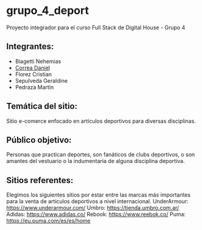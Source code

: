 # grupo_4_deport
Proyecto integrador para el curso Full Stack de Digital House - Grupo 4 

## Integrantes:
<ul>
  <li>Biagetti Nehemias</li>  
  <li><a href="https://github.com/danielcorrea28">Correa Daniel</a></li>  
  <li>Florez Cristian</li>  
  <li>Sepulveda Geraldine</li>  
  <li>Pedraza Martin</li>
</ul>

## Temática del sitio:
  Sitio e-comerce enfocado en artículos deportivos para diversas disciplinas.

## Público objetivo:
  Personas que practican deportes, son fanáticos de clubs deportivos, o son amantes del vestuario o la indumentaria de alguna disciplina deportiva.

## Sitios referentes:
  Elegimos los siguientes sitios por estar entre las marcas más importantes para la venta de articulos deportivos a nivel internacional.
  UnderArmour: https://www.underarmour.com/
  Umbro: https://tienda.umbro.com.ar/
  Adidas: https://www.adidas.co/
  Rebook: https://www.reebok.co/
  Puma: https://eu.puma.com/es/es/home
